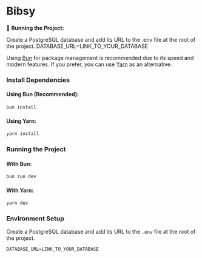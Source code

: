 # Bibsy

🚦 **Running the Project:**

Create a PostgreSQL database and add its URL to the .env file at the root of the project.
DATABASE_URL=LINK_TO_YOUR_DATABASE

Using [Bun](https://bun.sh/) for package management is recommended due to its speed and modern features. If you prefer, you can use [Yarn](https://yarnpkg.com/) as an alternative.

### Install Dependencies

#### Using Bun (Recommended):
```sh
bun install
```

#### Using Yarn:
```sh
yarn install
```

### Running the Project

#### With Bun:
```sh
bun run dev
```

#### With Yarn:
```sh
yarn dev
```

### Environment Setup
Create a PostgreSQL database and add its URL to the `.env` file at the root of the project.
```env
DATABASE_URL=LINK_TO_YOUR_DATABASE
